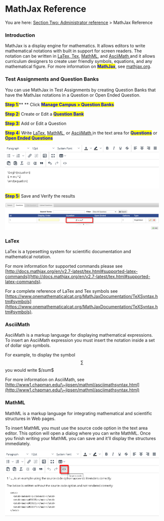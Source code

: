 # MathJax Reference

You are here: [Section Two: Administrator reference](https://www.nexportcampus.com/Content/Guides/aweb/Content/Module\_Topics/Administration\_reference.htm) > MathJax Reference

### Introduction

MathJax is a display engine for mathematics. It allows editors to write mathematical notations with built in support for screen readers. The notation can be written in [LaTex, Tex](mathjax-reference.md#latex), [MathML](mathjax-reference.md#undefined), and [AsciiMath ](mathjax-reference.md#undefined)and it allows curriculum designers to create user friendly symbols, equations, and any mathematical figure. For more information on <mark style="color:blue;">**MathJax**</mark>, see [mathjax.org](https://www.mathjax.org/).

### Test Assignments and Question Banks

You can use MathJax in Test Assignments by creating Question Banks that have the MathJax notations in a Question or Open Ended Question.

<mark style="color:blue;">**Step 1:**</mark>** ** Click <mark style="color:blue;">**Manage Campus > Question Banks**</mark>

<mark style="color:blue;">**Step 2:**</mark> Create or Edit a <mark style="color:blue;">**Question Bank**</mark>

<mark style="color:blue;">**Step 3:**</mark> Add or Edit a Question

<mark style="color:blue;">**Step 4:**</mark> Write [LaTex](mathjax-reference.md#latex), [MathML](mathjax-reference.md#undefined), or [AsciiMath ](mathjax-reference.md#asciimath)in the text area for <mark style="color:blue;">**Questions**</mark> or <mark style="color:blue;">**Open Ended Questions**</mark>

![](<../../.gitbook/assets/image (2).png>)

<mark style="color:blue;">**Step 5:**</mark> Save and Verify the results

![](<../../.gitbook/assets/image (6).png>)

### LaTex

LaTex is a typesetting system for scientific documentation and mathematical notation.&#x20;

For more information for supported commands please see [http://docs.mathjax.org/en/v2.7-latest/tex.html#supported-latex-commands](http://docs.mathjax.org/en/v2.7-latest/tex.html#supported-latex-commands).

For a complete reference of LaTex and Tex symbols see [https://www.onemathematicalcat.org/MathJaxDocumentation/TeXSyntax.htm#symbols](https://www.onemathematicalcat.org/MathJaxDocumentation/TeXSyntax.htm#symbols).

### AsciiMath

AsciiMath is a markup language for displaying mathematical expressions. To insert an AsciiMath expression you must insert the notation inside a set of dollar sign symbols.&#x20;

For example, to display the symbol $$\sum$$ you would write \$$/sum\$$

For more information on AsciiMath, see [http://www1.chapman.edu/\~jipsen/mathml/asciimathsyntax.html](http://www1.chapman.edu/\~jipsen/mathml/asciimathsyntax.html)

### MathML

MathML is a markup language for integrating mathematical and scientific structures in Web pages.

To insert MathML you must use the source code option in the text area editor. This option will open a dialog where you can write MathML. Once you finish writing your MathML you can save and it'll display the structures immediately.

![](<../../.gitbook/assets/image (5).png>)
